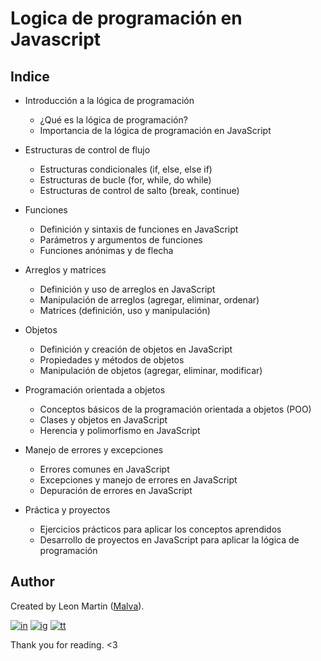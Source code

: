 # Logica de programación en Javascript
## Indice

* Introducción a la lógica de programación

    * ¿Qué es la lógica de programación?
    * Importancia de la lógica de programación en JavaScript

* Estructuras de control de flujo

    * Estructuras condicionales (if, else, else if)
    * Estructuras de bucle (for, while, do while)
    * Estructuras de control de salto (break, continue)

* Funciones

    * Definición y sintaxis de funciones en JavaScript
    * Parámetros y argumentos de funciones
    * Funciones anónimas y de flecha

* Arreglos y matrices

    * Definición y uso de arreglos en JavaScript
    * Manipulación de arreglos (agregar, eliminar, ordenar)
    * Matrices (definición, uso y manipulación)

* Objetos

    * Definición y creación de objetos en JavaScript
    * Propiedades y métodos de objetos
    * Manipulación de objetos (agregar, eliminar, modificar)

* Programación orientada a objetos

    * Conceptos básicos de la programación orientada a objetos (POO)
    * Clases y objetos en JavaScript
    * Herencia y polimorfismo en JavaScript

* Manejo de errores y excepciones

    * Errores comunes en JavaScript
    * Excepciones y manejo de errores en JavaScript
    * Depuración de errores en JavaScript

* Práctica y proyectos

    * Ejercicios prácticos para aplicar los conceptos aprendidos
    * Desarrollo de proyectos en JavaScript para aplicar la lógica de      programación

## Author

Created by Leon Martin ([Malva](https://github.com/holasoymalva)).

[![in]][in-link] [![ig]][ig-link] [![tt]][tt-link]

Thank you for reading. <3


[es]: https://img.shields.io/badge/README-Español-red
[css3]: https://img.shields.io/badge/CSS3-1572B6?style=for-the-badge&logo=css3&logoColor=white
[html5]: https://img.shields.io/badge/HTML5-E34F26?style=for-the-badge&logo=html5&logoColor=white
[js]: https://img.shields.io/badge/JavaScript-323330?style=for-the-badge&logo=javascript&logoColor=F7DF1E
[vsc]: https://img.shields.io/badge/VSCode-0078D4?style=flat-square&logo=visual%20studio%20code&logoColor=white
[git]: https://img.shields.io/badge/GIT-E44C30?style=flat-square&logo=git&logoColor=white
[ps]: https://img.shields.io/badge/Adobe%20Photoshop-31A8FF?style=flat-square&logo=Adobe%20Photoshop&logoColor=white
[ai]: https://img.shields.io/badge/Adobe%20Illustrator-FF9A00?style=flat-square&logo=adobe%20illustrator&logoColor=white
[fg]: https://img.shields.io/badge/Figma-F24E1E?style=flat-square&logo=figma&logoColor=white
[in]: https://img.shields.io/badge/LinkedIn-0077B5?style=flat-square&logo=linkedin&logoColor=white
[ig]: https://img.shields.io/badge/Instagram-E4405F?style=flat-square&logo=instagram&logoColor=white
[fb]: https://img.shields.io/badge/Facebook-1877F2?style=flat-square&logo=facebook&logoColor=white
[tt]: https://img.shields.io/badge/tiktok-000000?style=flat-square&logo=tiktok&logoColor=white

[as]: https://malvabombom.xyz/
[ny-link]: https://gleaming-basbousa-b25172.netlify.app/ 
[sass]: https://sass-lang.com
[imgl]: https://imagesloaded.desandro.com
[in-link]: https://www.linkedin.com/in/martin-manriquez-899877177/
[ig-link]: https://www.instagram.com/holasoymalva/
[tt-link]: https://www.tiktok.com/@holasoymalva
